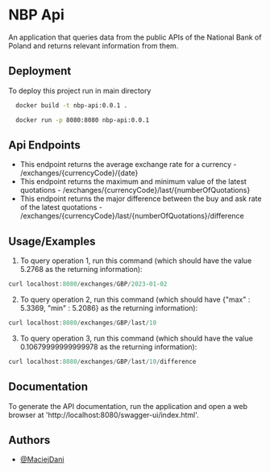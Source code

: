
# NBP Api

An application that queries data from the public APIs of the National Bank of Poland and returns relevant information from them.


## Deployment

To deploy this project run in main directory

```bash
  docker build -t nbp-api:0.0.1 .
```

```bash
  docker run -p 8080:8080 nbp-api:0.0.1 
```


## Api Endpoints

- This endpoint returns the average exchange rate for a currency - /exchanges/{currencyCode}/{date}
- This endpoint returns the maximum and minimum value of the latest quotations - /exchanges/{currencyCode}/last/{numberOfQuotations}
- This endpoint returns the major difference between the buy and ask rate of the latest quotations - /exchanges/{currencyCode}/last/{numberOfQuotations}/difference



## Usage/Examples

1. To query operation 1, run this command (which should have the value 5.2768 as the returning information):
```javascript
curl localhost:8080/exchanges/GBP/2023-01-02
```

2. To query operation 2, run this command (which should have {"max" : 5.3369, "min" : 5.2086} as the returning information):
```javascript
curl localhost:8080/exchanges/GBP/last/10
```

3. To query operation 3, run this command (which should have the value 0.10679999999999978 as the returning information):
```javascript
curl localhost:8080/exchanges/GBP/last/10/difference
```
## Documentation



To generate the API documentation, run the application and open a web browser at 'http://localhost:8080/swagger-ui/index.html'.

## Authors

- [@MaciejDani](https://github.com/MaciejDani)
